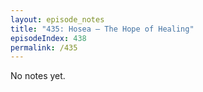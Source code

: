 ```yaml
---
layout: episode_notes
title: "435: Hosea — The Hope of Healing"
episodeIndex: 438
permalink: /435
---
```

No notes yet.
